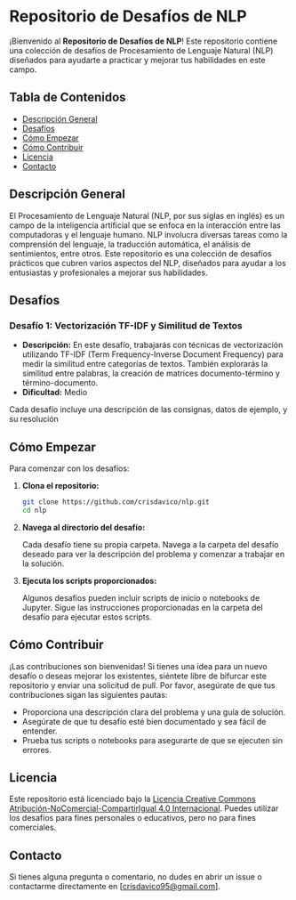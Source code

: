 # Repositorio de Desafíos de NLP

¡Bienvenido al **Repositorio de Desafíos de NLP**! Este repositorio contiene una colección de desafíos de Procesamiento de Lenguaje Natural (NLP) diseñados para ayudarte a practicar y mejorar tus habilidades en este campo.

## Tabla de Contenidos

- [Descripción General](#descripción-general)
- [Desafíos](#desafíos)
- [Cómo Empezar](#cómo-empezar)
- [Cómo Contribuir](#cómo-contribuir)
- [Licencia](#licencia)
- [Contacto](#contacto)

## Descripción General

El Procesamiento de Lenguaje Natural (NLP, por sus siglas en inglés) es un campo de la inteligencia artificial que se enfoca en la interacción entre las computadoras y el lenguaje humano. NLP involucra diversas tareas como la comprensión del lenguaje, la traducción automática, el análisis de sentimientos, entre otros. Este repositorio es una colección de desafíos prácticos que cubren varios aspectos del NLP, diseñados para ayudar a los entusiastas y profesionales a mejorar sus habilidades.

## Desafíos

### Desafío 1: Vectorización TF-IDF y Similitud de Textos

- **Descripción:** En este desafío, trabajarás con técnicas de vectorización utilizando TF-IDF (Term Frequency-Inverse Document Frequency) para medir la similitud entre categorías de textos. También explorarás la similitud entre palabras, la creación de matrices documento-término y término-documento.
- **Dificultad:** Medio

Cada desafío incluye una descripción de las consignas, datos de ejemplo, y su resolución

## Cómo Empezar

Para comenzar con los desafíos:

1. **Clona el repositorio:**

   ```bash
   git clone https://github.com/crisdavico/nlp.git
   cd nlp
   ```

2. **Navega al directorio del desafío:**

   Cada desafío tiene su propia carpeta. Navega a la carpeta del desafío deseado para ver la descripción del problema y comenzar a trabajar en la solución.

3. **Ejecuta los scripts proporcionados:**

   Algunos desafíos pueden incluir scripts de inicio o notebooks de Jupyter. Sigue las instrucciones proporcionadas en la carpeta del desafío para ejecutar estos scripts.

## Cómo Contribuir

¡Las contribuciones son bienvenidas! Si tienes una idea para un nuevo desafío o deseas mejorar los existentes, siéntete libre de bifurcar este repositorio y enviar una solicitud de pull. Por favor, asegúrate de que tus contribuciones sigan las siguientes pautas:

- Proporciona una descripción clara del problema y una guía de solución.
- Asegúrate de que tu desafío esté bien documentado y sea fácil de entender.
- Prueba tus scripts o notebooks para asegurarte de que se ejecuten sin errores.

## Licencia

Este repositorio está licenciado bajo la [Licencia Creative Commons Atribución-NoComercial-CompartirIgual 4.0 Internacional](LICENSE). Puedes utilizar los desafíos para fines personales o educativos, pero no para fines comerciales.

## Contacto

Si tienes alguna pregunta o comentario, no dudes en abrir un issue o contactarme directamente en [crisdavico95@gmail.com].
